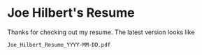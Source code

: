 # Joe Hilbert's Resume

Thanks for checking out my resume. The latest version looks like

    Joe_Hilbert_Resume_YYYY-MM-DD.pdf

